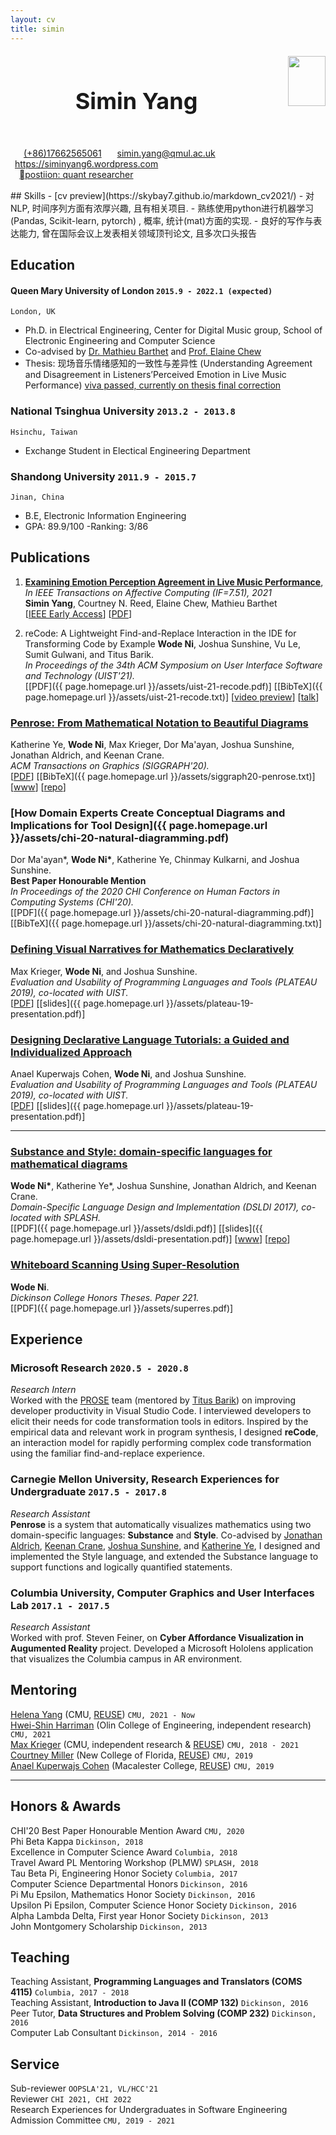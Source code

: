 ```yaml
---
layout: cv
title: simin 
---
```



<div style="margin-bottom: 15px;margin-top: 20px">
    <div style="width:80%; display:inline-block;vertical-align: top;">
        <div style="text-align:center">
            <h3 style="font-size: 36px">
            Simin <strong>Yang</strong>
            </h3>
            <br>
        </div>
        <div id="contact-info">
            <i class="fi-telephone" style="margin-left:1em"></i>
            <a href="#" style="margin-left:0.5em">(+86)17662565061</a>
            <i class="fi-mail" style="margin-left:1em"></i>
            <a href="#" style="margin-left:0.5em"> simin.yang@qmul.ac.uk</a> 
            <i class="fi-home" style="margin-left:1em"></i>
            <a href="https://siminyang6.wordpress.com" style="margin-left:0.5em">https://siminyang6.wordpress.com</a>
            <br>
            <i class="fa fa-user" style="margin-left:1em"></i>
            <a href="#" style="margin- left:0.5em " Font size =" 10px "> postiion: quant researcher</a>
        </div>
    </div>
    <div style="float: right;display: flex；vertical-align: top;">
        <div style="width:60px;height:80px;">
            <img src="re.jpg" style="width:60px;height:80px">
        </div>
    </div>
</div>
## Skills
- [cv preview](https://skybay7.github.io/markdown_cv2021/)
- 对NLP, 时间序列方面有浓厚兴趣, 且有相关项目.
- 熟练使用python进行机器学习 (Pandas, Scikit-learn, pytorch) , 概率, 统计(mat)方面的实现.
- 良好的写作与表达能力, 曾在国际会议上发表相关领域顶刊论文, 且多次口头报告

## Education

#### **Queen Mary University of London** `2015.9 - 2022.1 (expected)`

```
London, UK
```

- Ph.D. in Electrical Engineering, Center for Digital Music group, School of Electronic Engineering and Computer Science
- Co-advised by [Dr. Mathieu Barthet](http://www.eecs.qmul.ac.uk/profiles/barthetmathieu.html) 
 and  [Prof. Elaine Chew](https://elainechew-research.blogspot.com/) 
- Thesis: 现场音乐情绪感知的一致性与差异性 (Understanding Agreement and Disagreement in Listeners’Perceived Emotion in Live Music Performance) [viva passed, currently on thesis final correction]()

### **National Tsinghua University** `2013.2 - 2013.8`

```
Hsinchu, Taiwan
```
- Exchange Student in Electical Engineering Department

### **Shandong University** `2011.9 - 2015.7`

```
Jinan, China
```

- B.E, Electronic Information Engineering
- GPA: 89.9/100 -Ranking: 3/86


## Publications

1. [**Examining Emotion Perception Agreement in Live Music Performance**](https://siminyang6.files.wordpress.com/2021/07/journalpaper_tac_preprint_0628.pdf), *In IEEE Transactions on Affective Computing (IF=7.51), 2021* <br>
**Simin Yang**, Courtney N. Reed, Elaine Chew, Mathieu Barthet <br>
[[IEEE Early Access](https://ieeexplore.ieee.org/document/9468946)] [[PDF]((https://siminyang6.files.wordpress.com/2021/07/journalpaper_tac_preprint_0628.pdf)])]

2. reCode: A Lightweight Find-and-Replace Interaction in the IDE for Transforming Code by Example
**Wode Ni**, Joshua Sunshine, Vu Le, Sumit Gulwani, and Titus Barik.<br> 
_In Proceedings of the 34th ACM Symposium on User Interface Software and Technology (UIST'21)._ <br>
[[PDF]({{ page.homepage.url }}/assets/uist-21-recode.pdf)]
[[BibTeX]({{ page.homepage.url }}/assets/uist-21-recode.txt)]
[[video preview](https://youtu.be/fMdHK9UrgQ4)]
[[talk](https://youtu.be/_GQ8E7EMMws)]


### [**Penrose: From Mathematical Notation to Beautiful Diagrams**](http://penrose.ink/media/Penrose_SIGGRAPH2020.pdf)
Katherine Ye, **Wode Ni**, Max Krieger, Dor Ma'ayan, Joshua Sunshine, Jonathan Aldrich, and Keenan Crane.<br> 
_ACM Transactions on Graphics (SIGGRAPH'20)._<br>
[[PDF](http://penrose.ink/media/Penrose_SIGGRAPH2020.pdf)]
[[BibTeX]({{ page.homepage.url }}/assets/siggraph20-penrose.txt)]
[[www](http://penrose.ink/siggraph20.html)]
[[repo](https://github.com/penrose/penrose)]

### [**How Domain Experts Create Conceptual Diagrams and Implications for Tool Design**]({{ page.homepage.url }}/assets/chi-20-natural-diagramming.pdf)

Dor Ma'ayan\*, **Wode Ni\***, Katherine Ye, Chinmay Kulkarni, and Joshua Sunshine.<br>
<i class="fas fa-award"></i> <strong>Best Paper Honourable Mention</strong><br>
_In Proceedings of the 2020 CHI Conference on Human Factors in Computing Systems (CHI'20)._<br>
[[PDF]({{ page.homepage.url }}/assets/chi-20-natural-diagramming.pdf)]
[[BibTeX]({{ page.homepage.url }}/assets/chi-20-natural-diagramming.txt)]

### [**Defining Visual Narratives for Mathematics Declaratively**](http://2019.plateau-workshop.org/assets/papers-2019/9.pdf)

Max Krieger, **Wode Ni**, and Joshua Sunshine.<br>
_Evaluation and Usability of Programming Languages and Tools (PLATEAU 2019), co-located with UIST._<br>
[[PDF](http://2019.plateau-workshop.org/assets/papers-2019/9.pdf)]
[[slides]({{ page.homepage.url }}/assets/plateau-19-presentation.pdf)]

### [**Designing Declarative Language Tutorials: a Guided and Individualized Approach**](http://2019.plateau-workshop.org/assets/papers-2019/2.pdf)

Anael Kuperwajs Cohen, **Wode Ni**, and Joshua Sunshine.<br>
_Evaluation and Usability of Programming Languages and Tools (PLATEAU 2019), co-located with UIST._<br>
[[PDF](http://2019.plateau-workshop.org/assets/papers-2019/2.pdf)]
[[slides]({{ page.homepage.url }}/assets/plateau-19-presentation.pdf)]

---

### [**Substance and Style: domain-specific languages for mathematical diagrams**](https://2017.splashcon.org/event/dsldi-2017-substance-and-style-domain-specific-languages-for-mathematical-diagrams)

**Wode Ni\***, Katherine Ye\*, Joshua Sunshine, Jonathan Aldrich, and Keenan Crane.<br> _Domain-Specific Language Design and Implementation (DSLDI 2017), co-located with SPLASH._ <br>
[[PDF]({{ page.homepage.url }}/assets/dsldi.pdf)]
[[slides]({{ page.homepage.url }}/assets/dsldi-presentation.pdf)]
[[www](http://penrose.ink)]
[[repo](https://github.com/penrose/penrose)]

### [**Whiteboard Scanning Using Super-Resolution**](http://scholar.dickinson.edu/student_honors/221/)

**Wode Ni**.<br> _Dickinson College Honors Theses. Paper 221._<br>
[[PDF]({{ page.homepage.url }}/assets/superres.pdf)]

## Experience

### **Microsoft Research** `2020.5 - 2020.8`

_Research Intern_<br>
Worked with the [PROSE](https://www.microsoft.com/en-us/research/group/prose/) team (mentored by [Titus Barik](https://www.barik.net/)) on improving developer productivity in Visual Studio Code. I interviewed developers to elicit their needs for code transformation tools in editors. Inspired by the empirical data and relevant work in program synthesis, I designed **reCode**, an interaction model for rapidly performing complex code transformation using the familiar find-and-replace experience.

### **Carnegie Mellon University, Research Experiences for Undergraduate** `2017.5 - 2017.8`

_Research Assistant_<br>
**Penrose** is a system that automatically visualizes mathematics using two domain-specific languages: **Substance** and **Style**. Co-advised by [Jonathan Aldrich](https://www.cs.cmu.edu/~./aldrich/), [Keenan Crane](https://www.cs.cmu.edu/~kmcrane/), [Joshua Sunshine](http://www.cs.cmu.edu/~jssunshi/), and [Katherine Ye](https://www.cs.cmu.edu/~kqy/), I designed and implemented the Style language, and extended the Substance language to support functions and logically quantified statements.

### **Columbia University, Computer Graphics and User Interfaces Lab** `2017.1 - 2017.5`

_Research Assistant_<br>
Worked with prof. Steven Feiner, on **Cyber Affordance Visualization in Augumented Reality** project. Developed a Microsoft Hololens application that visualizes the Columbia campus in AR environment.

## Mentoring

[Helena Yang](https://heleaf.me/) (CMU, [REUSE](https://www.cmu.edu/scs/isr/reuse/)) `CMU, 2021 - Now` <br>
[Hwei-Shin Harriman](https://hsharriman.github.io/) (Olin College of Engineering, independent research) `CMU, 2021` <br>
[Max Krieger](https://a9.io/) (CMU, independent research & [REUSE](https://www.cmu.edu/scs/isr/reuse/)) `CMU, 2018 - 2021` <br>
[Courtney Miller](https://courtney-e-miller.github.io/) (New College of Florida, [REUSE](https://www.cmu.edu/scs/isr/reuse/)) `CMU, 2019` <br>
[Anael Kuperwajs Cohen](https://anaelkuperwajs.github.io/) (Macalester College, [REUSE](https://www.cmu.edu/scs/isr/reuse/)) `CMU, 2019` <br>

---

## Honors & Awards

CHI'20 Best Paper Honourable Mention Award `CMU, 2020` <br>
Phi Beta Kappa `Dickinson, 2018` <br>
Excellence in Computer Science Award `Columbia, 2018` <br>
Travel Award PL Mentoring Workshop (PLMW) `SPLASH, 2018` <br>
Tau Beta Pi, Engineering Honor Society `Columbia, 2017` <br>
Computer Science Departmental Honors `Dickinson, 2016` <br>
Pi Mu Epsilon, Mathematics Honor Society `Dickinson, 2016` <br>
Upsilon Pi Epsilon, Computer Science Honor Society `Dickinson, 2016` <br>
Alpha Lambda Delta, First year Honor Society `Dickinson, 2013`<br>
John Montgomery Scholarship `Dickinson, 2013` <br>

## Teaching

Teaching Assistant, **Programming Languages and Translators (COMS 4115)** `Columbia, 2017 - 2018` <br>
Teaching Assistant, **Introduction to Java II (COMP 132)** `Dickinson, 2016` <br>
Peer Tutor, **Data Structures and Problem Solving (COMP 232)** `Dickinson, 2016` <br>
Computer Lab Consultant `Dickinson, 2014 - 2016` <br>


## Service

Sub-reviewer `OOPSLA'21, VL/HCC'21` <br>
Reviewer `CHI 2021, CHI 2022` <br>
Research Experiences for Undergraduates in Software Engineering Admission Committee `CMU, 2019 - 2021` <br>

<!-- ### Footer

Last updated: May 2013 -->
